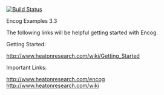[![Build Status](https://travis-ci.org/encog/encog-java-examples.svg)](https://travis-ci.org/encog/encog-java-examples)

Encog Examples 3.3

The following links will be helpful getting started with Encog.

Getting Started:

http://www.heatonresearch.com/wiki/Getting_Started

Important Links:

http://www.heatonresearch.com/encog
http://www.heatonresearch.com/wiki
